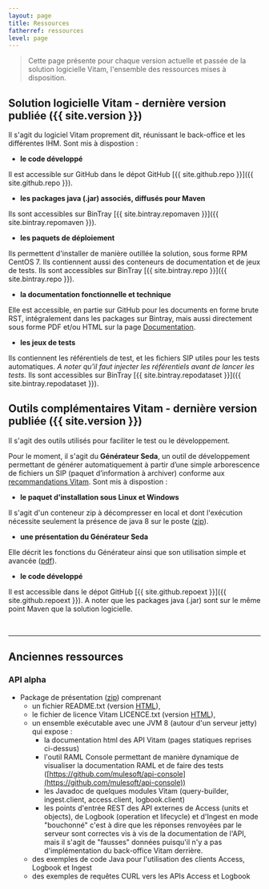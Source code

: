 ```yaml
---
layout: page
title: Ressources
fatherref: ressources
level: page
---
```


> Cette page présente pour chaque version actuelle et passée de la solution logicielle Vitam, l'ensemble des ressources mises à disposition. 

## Solution logicielle Vitam - dernière version publiée ({{ site.version }})

Il s'agit du logiciel Vitam proprement dit, réunissant le back-office et les différentes IHM. Sont mis à dispostion :

* **le code développé**

Il est accessible sur GitHub dans le dépot GitHub [{{ site.github.repo }}]({{ site.github.repo }}).

* **les packages java (.jar) associés, diffusés pour Maven**

Ils sont accessibles sur BinTray [{{ site.bintray.repomaven }}]({{ site.bintray.repomaven }}).

* **les paquets de déploiement** 

Ils permettent d'installer de manière outillée la solution, sous forme RPM 
CentOS 7. Ils contiennent aussi des conteneurs de documentation et de jeux de 
tests. Ils sont accessibles sur BinTray [{{ site.bintray.repo }}]({{ site.bintray.repo }}).

* **la documentation fonctionnelle et technique**

Elle est accessible, en partie  sur GitHub pour les documents en forme brute RST, intégralement dans les packages sur Bintray, mais aussi directement sous forme PDF et/ou HTML sur la page [Documentation](/pages/documentation).

* **les jeux de tests**

Ils contiennent les référentiels de test, et les fichiers SIP utiles pour les 
tests automatiques. *A noter qu'il faut injecter les référentiels avant de lancer les tests.*
Ils sont accessibles sur BinTray [{{ site.bintray.repodataset }}]({{ site.bintray.repodataset }}).

## Outils complémentaires Vitam - dernière version publiée ({{ site.version }})

Il s'agit des outils utilisés pour faciliter le test ou le développement. 

Pour 
le moment, il s'agit du **Générateur Seda**, un outil de développement permettant
de générer automatiquement à partir d’une simple arborescence de fichiers un SIP
(paquet d’information à archiver) conforme aux [recommandations Vitam](/ressources/Doc0.11.1/20170116_Design_SIP_beta_V1.4.pdf).
 Sont mis à dispostion :

* **le paquet d'installation sous Linux et Windows**

Il s'agit d'un conteneur zip à décompresser en local et dont l'exécution 
nécessite seulement la présence de java 8 sur le poste 
([zip](/ressources/Res0.11.1/generateur-seda_0.11.1.zip)).

* **une présentation du Générateur Seda**

Elle décrit les fonctions du Générateur ainsi que son utilisation simple et avancée
([pdf](/ressources/Res0.11.1/20170116_presentation_generateur_V1.0.pdf)).

* **le code développé**

Il est accessible dans le dépot GitHub [{{ site.github.repoext }}]({{ site.github.repoext }}). A noter que les packages java (.jar) sont sur le même point Maven que la solution logicielle.


<br>
<hr/>

## Anciennes ressources

### API alpha

* Package de présentation ([zip](/ressources/API-Alpha/Vitam-API-Alpha-07-2016.zip)) comprenant
	* un fichier README.txt (version [HTML](/ressources/API-Alpha/Readme)),
	* le fichier de licence Vitam LICENCE.txt (version [HTML](/ressources/API-Alpha/LICENCE)),
	* un ensemble exécutable avec une JVM 8 (autour d'un serveur jetty) qui expose :
		* la documentation html des API Vitam (pages statiques reprises ci-dessus)
		* l'outil RAML Console permettant de manière dynamique de visualiser la documentation RAML et de faire des tests ([https://github.com/mulesoft/api-console](https://github.com/mulesoft/api-console))
		* les Javadoc de quelques modules Vitam (query-builder, ingest.client, access.client, logbook.client)
		* les points d'entrée REST des API externes de Access (units et objects), de Logbook (operation et lifecycle) et d'Ingest en mode "bouchonné" c'est à dire que les réponses renvoyées par le serveur sont correctes vis à vis de la documentation de l'API, mais il s'agit de "fausses" données puisqu'il n'y a pas d'implémentation du back-office Vitam derrière.
	* des exemples de code Java pour l'utilisation des clients Access, Logbook et Ingest
	* des exemples de requêtes CURL vers les APIs Access et Logbook